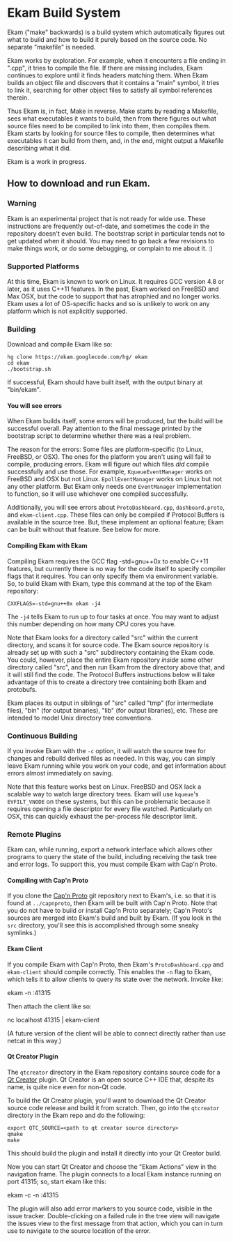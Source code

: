 # Ekam Build System

Ekam ("make" backwards) is a build system which automatically figures out what to build and how to build it purely based on the source code. No separate "makefile" is needed.

Ekam works by exploration. For example, when it encounters a file ending in ".cpp", it tries to compile the file. If there are missing includes, Ekam continues to explore until it finds headers matching them. When Ekam builds an object file and discovers that it contains a "main" symbol, it tries to link it, searching for other object files to satisfy all symbol references therein.

Thus Ekam is, in fact, Make in reverse. Make starts by reading a Makefile, sees what executables it wants to build, then from there figures out what source files need to be compiled to link into them, then compiles them. Ekam starts by looking for source files to compile, then determines what executables it can build from them, and, in the end, might output a Makefile describing what it did.

Ekam is a work in progress.

## How to download and run Ekam.

### Warning

Ekam is an experimental project that is not ready for wide use.  These instructions are frequently out-of-date, and sometimes the code in the repository doesn't even build.  The bootstrap script in particular tends not to get updated when it should.  You may need to go back a few revisions to make things work, or do some debugging, or complain to me about it.  :)

### Supported Platforms

At this time, Ekam is known to work on Linux.  It requires GCC version 4.8 or later, as it uses C++11 features.  In the past, Ekam worked on FreeBSD and Max OSX, but the code to support that has atrophied and no longer works.  Ekam uses a lot of OS-specific hacks and so is unlikely to work on any platform which is not explicitly supported.

### Building

Download and compile Ekam like so:

    hg clone https://ekam.googlecode.com/hg/ ekam
    cd ekam
    ./bootstrap.sh

If successful, Ekam should have built itself, with the output binary at "bin/ekam".

#### You will see errors

When Ekam builds itself, some errors will be produced, but the build will be successful overall.  Pay attention to the final message printed by the bootstrap script to determine whether there was a real problem.

The reason for the errors:  Some files are platform-specific (to Linux, FreeBSD, or OSX).  The ones for the platform you aren't using will fail to compile, producing errors.  Ekam will figure out which files *did* compile successfully and use those.  For example, `KqueueEventManager` works on FreeBSD and OSX but not Linux.  `EpollEventManager` works on Linux but not any other platform.  But Ekam only needs one `EventManager` implementation to function, so it will use whichever one compiled successfully.

Additionally, you will see errors about `ProtoDashboard.cpp`, `dashboard.proto`, and `ekam-client.cpp`.  These files can only be compiled if Protocol Buffers is available in the source tree.  But, these implement an optional feature; Ekam can be built without that feature.  See below for more.

#### Compiling Ekam with Ekam

Compiling Ekam requires the GCC flag -std=gnu++0x to enable C++11 features, but currently there is no way for the code itself to specify compiler flags that it requires.  You can only specify them via environment variable.  So, to build Ekam with Ekam, type this command at the top of the Ekam repository:

    CXXFLAGS=-std=gnu++0x ekam -j4

The `-j4` tells Ekam to run up to four tasks at once.  You may want to adjust this number depending on how many CPU cores you have.

Note that Ekam looks for a directory called "src" within the current directory, and scans it for source code.  The Ekam source repository is already set up with such a "src" subdirectory containing the Ekam code.  You could, however, place the entire Ekam repository _inside_ some other directory called "src", and then run Ekam from the directory above that, and it will still find the code.  The Protocol Buffers instructions below will take advantage of this to create a directory tree containing both Ekam and protobufs.

Ekam places its output in siblings of "src" called "tmp" (for intermediate files), "bin" (for output binaries), "lib" (for output libraries), etc.  These are intended to model Unix directory tree conventions.

### Continuous Building

If you invoke Ekam with the `-c` option, it will watch the source tree for changes and rebuild derived files as needed.  In this way, you can simply leave Ekam running while you work on your code, and get information about errors almost immediately on saving.

Note that this feature works best on Linux.  FreeBSD and OSX lack a scalable way to watch large directory trees.  Ekam will use `kqueue`'s `EVFILT_VNODE` on these systems, but this can be problematic because it requires opening a file descriptor for every file watched.  Particularly on OSX, this can quickly exhaust the per-process file descriptor limit.

### Remote Plugins

Ekam can, while running, export a network interface which allows other programs to query the state of the build, including receiving the task tree and error logs. To support this, you must compile Ekam with Cap'n Proto.

#### Compiling with Cap'n Proto

If you clone the [Cap'n Proto](https://capnproto.org) git repository next to Ekam's, i.e. so that it is found at `../capnproto`, then Ekam will be built with Cap'n Proto. Note that you do not have to build or install Cap'n Proto separately; Cap'n Proto's sources are merged into Ekam's build and built by Ekam. (If you look in the `src` directory, you'll see this is accomplished through some sneaky symlinks.)

#### Ekam Client

If you compile Ekam with Cap'n Proto, then Ekam's `ProtoDashboard.cpp` and `ekam-client` should compile correctly.  This enables the `-n` flag to Ekam, which tells it to allow clients to query its state over the network.  Invoke like:

  ekam -n :41315

Then attach the client like so:

  nc localhost 41315 | ekam-client

(A future version of the client will be able to connect directly rather than use netcat in this way.)

#### Qt Creator Plugin

The `qtcreator` directory in the Ekam repository contains source code for a [Qt Creator](http://qt-project.org/wiki/Category:Tools::QtCreator) plugin. Qt Creator is an open source C++ IDE that, despite its name, is quite nice even for non-Qt code.

To build the Qt Creator plugin, you'll want to download the Qt Creator source code release and build it from scratch. Then, go into the `qtcreator` directory in the Ekam repo and do the following:

    export QTC_SOURCE=<path to qt creator source directory>
    qmake
    make

This should build the plugin and install it directly into your Qt Creator build.

Now you can start Qt Creator and choose the "Ekam Actions" view in the navigation frame. The plugin connects to a local Ekam instance running on port 41315; so, start ekam like this:

  ekam -c -n :41315

The plugin will also add error markers to you source code, visible in the issue tracker. Double-clicking on a failed rule in the tree view will navigate the issues view to the first message from that action, which you can in turn use to navigate to the source location of the error.
